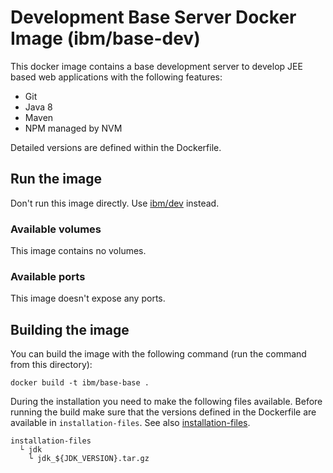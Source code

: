 # Development Base Server Docker Image (ibm/base-dev)

This docker image contains a base development server to develop JEE based web applications with the following features:

* Git
* Java 8
* Maven
* NPM managed by NVM

Detailed versions are defined within the Dockerfile.

## Run the image

Don't run this image directly. Use [ibm/dev](../dev) instead.

### Available volumes

This image contains no volumes.

### Available ports

This image doesn't expose any ports.

## Building the image

You can build the image with the following command (run the command from this directory):

```
docker build -t ibm/base-base .
```

During the installation you need to make the following files available. Before running the build make sure that the versions defined in the Dockerfile are available in `installation-files`. See also [installation-files](../installation-files).

```
installation-files
  └ jdk
    └ jdk_${JDK_VERSION}.tar.gz
```
